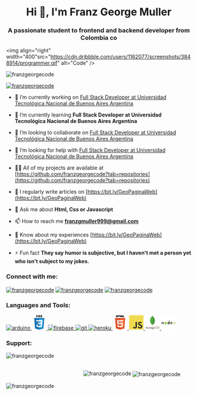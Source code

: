 <h1 align="center">Hi 👋, I'm Franz George Muller</h1>
<h3 align="center">A passionate student to frontend and backend developer from Colombia co</h3>


<img align="right" width="400"src="https://cdn.dribbble.com/users/1162077/screenshots/3848914/programmer.gif" alt="Code" />


<p align="left"> <img src="https://komarev.com/ghpvc/?username=franzgeorgecode&label=Profile%20views&color=0e75b6&style=flat" alt="franzgeorgecode" /> </p>

<p align="left"> <a href="https://twitter.com/franzgeorgecode" target="blank"><img src="https://img.shields.io/twitter/follow/franzgeorgecode?logo=twitter&style=for-the-badge" alt="franzgeorgecode" /></a> </p>

- 🔭 I’m currently working on [Full Stack Developer at Universidad Tecnológica Nacional de Buenos Aires Argentina](https://github.com/franzgeorgecode/Full_Stack_Developer_UTNBA)

- 🌱 I’m currently learning **Full Stack Developer at Universidad Tecnológica Nacional de Buenos Aires Argentina**

- 👯 I’m looking to collaborate on [Full Stack Developer at Universidad Tecnológica Nacional de Buenos Aires Argentina](https://github.com/franzgeorgecode/Full_Stack_Developer_UTNBA)

- 🤝 I’m looking for help with [Full Stack Developer at Universidad Tecnológica Nacional de Buenos Aires Argentina](https://github.com/franzgeorgecode/Full_Stack_Developer_UTNBA)

- 👨‍💻 All of my projects are available at [https://github.com/franzgeorgecode?tab=repositories](https://github.com/franzgeorgecode?tab=repositories)

- 📝 I regularly write articles on [https://bit.ly/GeoPaginaWeb](https://bit.ly/GeoPaginaWeb)

- 💬 Ask me about **Html, Css or Javascript**

- 📫 How to reach me **franzgmuller999@gmail.com**

- 📄 Know about my experiences [https://bit.ly/GeoPaginaWeb](https://bit.ly/GeoPaginaWeb)

- ⚡ Fun fact **They say humor is subjective, but I haven't met a person yet who isn't subject to my jokes.**

<h3 align="left">Connect with me:</h3>
<p align="left">
<a href="https://twitter.com/franzgeorgecode" target="blank"><img align="center" src="https://raw.githubusercontent.com/rahuldkjain/github-profile-readme-generator/master/src/images/icons/Social/twitter.svg" alt="franzgeorgecode" height="30" width="40" /></a>
<a href="https://linkedin.com/in/franzgeorgecode" target="blank"><img align="center" src="https://raw.githubusercontent.com/rahuldkjain/github-profile-readme-generator/master/src/images/icons/Social/linked-in-alt.svg" alt="franzgeorgecode" height="30" width="40" /></a>
<a href="https://instagram.com/franzgeorgecode" target="blank"><img align="center" src="https://raw.githubusercontent.com/rahuldkjain/github-profile-readme-generator/master/src/images/icons/Social/instagram.svg" alt="franzgeorgecode" height="30" width="40" /></a>
</p>

<h3 align="left">Languages and Tools:</h3>
<p align="left"> <a href="https://www.arduino.cc/" target="_blank" rel="noreferrer"> <img src="https://cdn.worldvectorlogo.com/logos/arduino-1.svg" alt="arduino" width="40" height="40"/> </a> <a href="https://www.w3schools.com/css/" target="_blank" rel="noreferrer"> <img src="https://raw.githubusercontent.com/devicons/devicon/master/icons/css3/css3-original-wordmark.svg" alt="css3" width="40" height="40"/> </a> <a href="https://firebase.google.com/" target="_blank" rel="noreferrer"> <img src="https://www.vectorlogo.zone/logos/firebase/firebase-icon.svg" alt="firebase" width="40" height="40"/> </a> <a href="https://git-scm.com/" target="_blank" rel="noreferrer"> <img src="https://www.vectorlogo.zone/logos/git-scm/git-scm-icon.svg" alt="git" width="40" height="40"/> </a> <a href="https://heroku.com" target="_blank" rel="noreferrer"> <img src="https://www.vectorlogo.zone/logos/heroku/heroku-icon.svg" alt="heroku" width="40" height="40"/> </a> <a href="https://www.w3.org/html/" target="_blank" rel="noreferrer"> <img src="https://raw.githubusercontent.com/devicons/devicon/master/icons/html5/html5-original-wordmark.svg" alt="html5" width="40" height="40"/> </a> <a href="https://developer.mozilla.org/en-US/docs/Web/JavaScript" target="_blank" rel="noreferrer"> <img src="https://raw.githubusercontent.com/devicons/devicon/master/icons/javascript/javascript-original.svg" alt="javascript" width="40" height="40"/> </a> <a href="https://www.mongodb.com/" target="_blank" rel="noreferrer"> <img src="https://raw.githubusercontent.com/devicons/devicon/master/icons/mongodb/mongodb-original-wordmark.svg" alt="mongodb" width="40" height="40"/> </a> <a href="https://nodejs.org" target="_blank" rel="noreferrer"> <img src="https://raw.githubusercontent.com/devicons/devicon/master/icons/nodejs/nodejs-original-wordmark.svg" alt="nodejs" width="40" height="40"/> </a> </p>

<h3 align="left">Support:</h3>
<p><a href="https://www.buymeacoffee.com/franzgeorgecode"> <img align="left" src="https://cdn.buymeacoffee.com/buttons/v2/default-yellow.png" height="50" width="210" alt="franzgeorgecode" /></a></p><br><br>

<p><img align="left" src="https://github-readme-stats.vercel.app/api/top-langs?username=franzgeorgecode&show_icons=true&locale=en&layout=compact" alt="franzgeorgecode" /></p>

<p>&nbsp;<img align="center" src="https://github-readme-stats.vercel.app/api?username=franzgeorgecode&show_icons=true&locale=en" alt="franzgeorgecode" /></p>

<p><img align="center" src="https://github-readme-streak-stats.herokuapp.com/?user=franzgeorgecode&" alt="franzgeorgecode" /></p>
